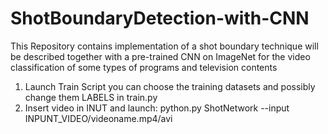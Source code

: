 # ShotBoundaryDetection-with-CNN
This Repository contains implementation of a shot boundary technique will be described together with a pre-trained CNN on ImageNet for the video classification of some types of programs and television contents

1) Launch Train Script
you can choose the training datasets and possibly change them LABELS in train.py
2) Insert video in INUT and launch: python.py ShotNetwork --input INPUNT_VIDEO/videoname.mp4/avi
